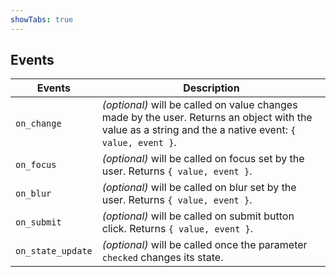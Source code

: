```yaml
---
showTabs: true
---
```


## Events

| Events            | Description                                                                                                                                             |
| ----------------- | ------------------------------------------------------------------------------------------------------------------------------------------------------- |
| `on_change`       | _(optional)_ will be called on value changes made by the user. Returns an object with the value as a string and the a native event: `{ value, event }`. |
| `on_focus`        | _(optional)_ will be called on focus set by the user. Returns `{ value, event }`.                                                                       |
| `on_blur`         | _(optional)_ will be called on blur set by the user. Returns `{ value, event }`.                                                                        |
| `on_submit`       | _(optional)_ will be called on submit button click. Returns `{ value, event }`.                                                                         |
| `on_state_update` | _(optional)_ will be called once the parameter `checked` changes its state.                                                                             |

